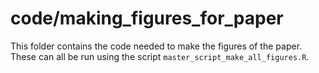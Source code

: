 # code/making_figures_for_paper
This folder contains the code needed to make the figures of the paper. 
These can all be run using the script `master_script_make_all_figures.R`.